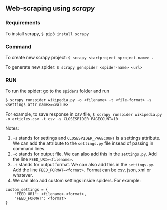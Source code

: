 ## Web-scraping using _scrapy_

### Requirements

To install scrapy, `$ pip3 install scrapy`

### Command

To create new scrapy project: `$ scrapy startproject <project-name> .`

To generate new spider: `$ scrapy genspider <spider-name> <url>`

### RUN

To run the spider: go to the `spiders` folder and run

```
$ scrapy runspider wikipedia.py -o <filename> -t <file-format> -s <settings_attr_name>=<value>`
```

For example, to save response in csv file, `$ scrapy runspider wikipedia.py -o articles.csv -t csv -s CLOSESPIDER_PAGECOUNT=10`

Notes:

1. `-s` stands for settings and `CLOSESPIDER_PAGECOUNT` is a settings attribute. We can add the attribute to the `settings.py` file insead of passing in command lines.
2. `-o` stands for output file. We can also add this in the `settings.py`. Add the line `FEED_URI=<filename>`.
3. `-t` stands for output format. We can also add this in the `settings.py`. Add the line `FEED_FORMAT=<format>`. Format can be csv, json, xml or whatever.
4. We can also add custom settings inside spiders. For example:

```
custom_settings = {
    "FEED_URI": <filename>.<format>,
    "FEED_FORMAT": <format>
}
```
